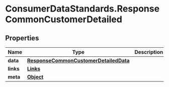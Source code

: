 # ConsumerDataStandards.ResponseCommonCustomerDetailed

## Properties
Name | Type | Description | Notes
------------ | ------------- | ------------- | -------------
**data** | [**ResponseCommonCustomerDetailedData**](ResponseCommonCustomerDetailedData.md) |  | 
**links** | [**Links**](Links.md) |  | 
**meta** | [**Object**](.md) |  | 


